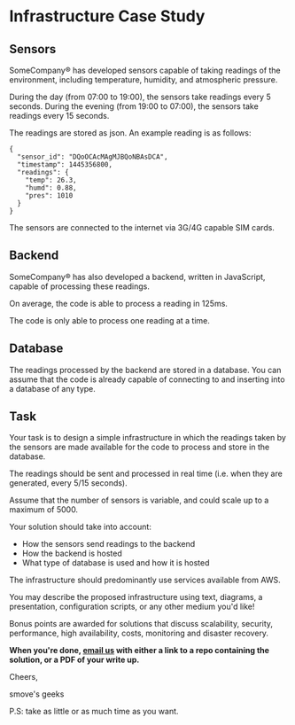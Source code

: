 # Infrastructure Case Study

## Sensors

SomeCompany® has developed sensors capable of taking readings of the environment, including temperature, humidity, and atmospheric pressure.

During the day (from 07:00 to 19:00), the sensors take readings every 5 seconds. During the evening (from 19:00 to 07:00), the sensors take readings every 15 seconds.

The readings are stored as json. An example reading is as follows:

```
{
  "sensor_id": "DQoOCAcMAgMJBQoNBAsDCA",
  "timestamp": 1445356800,
  "readings": {
    "temp": 26.3,
    "humd": 0.88,
    "pres": 1010
  }
}
```

The sensors are connected to the internet via 3G/4G capable SIM cards.

## Backend

SomeCompany® has also developed a backend, written in JavaScript, capable of processing these readings.

On average, the code is able to process a reading in 125ms.

The code is only able to process one reading at a time.

## Database

The readings processed by the backend are stored in a database. You can assume that the code is already capable of connecting to and inserting into a database of any type.

## Task

Your task is to design a simple infrastructure in which the readings taken by the sensors are made available for the code to process and store in the database.

The readings should be sent and processed in real time (i.e. when they are generated, every 5/15 seconds).

Assume that the number of sensors is variable, and could scale up to a maximum of 5000.

Your solution should take into account:
* How the sensors send readings to the backend
* How the backend is hosted
* What type of database is used and how it is hosted

The infrastructure should predominantly use services available from AWS.

You may describe the proposed infrastructure using text, diagrams, a presentation, configuration scripts, or any other medium you'd like!

Bonus points are awarded for solutions that discuss scalability, security, performance, high availability, costs, monitoring and disaster recovery.

**When you're done, [email us](mailto:jamesw@smove.sg) with either a link to a repo containing the solution, or a PDF of your write up.**

Cheers,

smove's geeks

P.S: take as little or as much time as you want.
